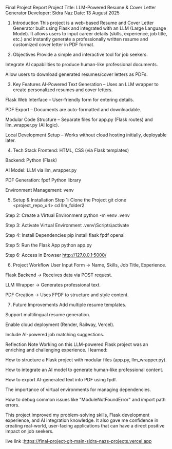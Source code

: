  Final Project Report
Project Title: LLM-Powered Resume & Cover Letter Generator
Developer: Sidra Naz
Date: 13 August 2025

1. Introduction
This project is a web-based Resume and Cover Letter Generator built using Flask and integrated with an LLM (Large Language Model).
It allows users to input career details (skills, experience, job title, etc.) and instantly generate a professionally written resume and customized cover letter in PDF format.

2. Objectives
Provide a simple and interactive tool for job seekers.

Integrate AI capabilities to produce human-like professional documents.

Allow users to download generated resumes/cover letters as PDFs.

3. Key Features
AI-Powered Text Generation – Uses an LLM wrapper to create personalized resumes and cover letters.

Flask Web Interface – User-friendly form for entering details.

PDF Export – Documents are auto-formatted and downloadable.

Modular Code Structure – Separate files for app.py (Flask routes) and llm_wrapper.py (AI logic).

Local Development Setup – Works without cloud hosting initially, deployable later.

4. Tech Stack
Frontend: HTML, CSS (via Flask templates)

Backend: Python (Flask)

AI Model: LLM via llm_wrapper.py 

PDF Generation: fpdf Python library

Environment Management: venv

5. Setup & Installation
Step 1: Clone the Project
git clone <project_repo_url>
cd llm_folder2

Step 2: Create a Virtual Environment
python -m venv .venv

Step 3: Activate Virtual Environment
.venv\Scripts\activate

Step 4: Install Dependencies
pip install flask fpdf openai

Step 5: Run the Flask App
python app.py

Step 6: Access in Browser
http://127.0.0.1:5000/


6. Project Workflow
User Input Form → Name, Skills, Job Title, Experience.

Flask Backend → Receives data via POST request.

LLM Wrapper → Generates professional text.

PDF Creation → Uses FPDF to structure and style content.


7. Future Improvements
Add multiple resume templates.

Support multilingual resume generation.

Enable cloud deployment (Render, Railway, Vercel).

Include AI-powered job matching suggestions.

 Reflection Note
Working on this LLM-powered Flask project was an enriching and challenging experience.
I learned:

How to structure a Flask project with modular files (app.py, llm_wrapper.py).

How to integrate an AI model to generate human-like professional content.

How to export AI-generated text into PDF using fpdf.

The importance of virtual environments for managing dependencies.

How to debug common issues like "ModuleNotFoundError" and import path errors.

This project improved my problem-solving skills, Flask development experience, and AI integration knowledge.
It also gave me confidence in creating real-world, user-facing applications that can have a direct positive impact on job seekers.



live link :https://final-project-git-main-sidra-nazs-projects.vercel.app
